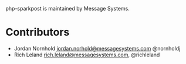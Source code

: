 php-sparkpost is maintained by Message Systems.

# Contributors

* Jordan Nornhold <jordan.norhold@messagesystems.com> @nornholdj
* Rich Leland <rich.leland@messagesystems.com>, @richleland
